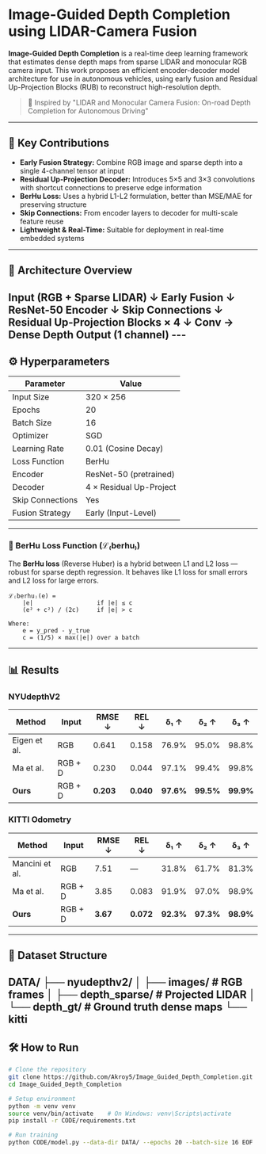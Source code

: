 # Image-Guided Depth Completion using LIDAR-Camera Fusion

**Image-Guided Depth Completion** is a real-time deep learning framework that estimates dense depth maps from sparse LIDAR and monocular RGB camera input. This work proposes an efficient encoder-decoder model architecture for use in autonomous vehicles, using early fusion and Residual Up-Projection Blocks (RUB) to reconstruct high-resolution depth.

> 📝 Inspired by "LIDAR and Monocular Camera Fusion: On-road Depth Completion for Autonomous Driving"

---

## 📌 Key Contributions

- **Early Fusion Strategy:** Combine RGB image and sparse depth into a single 4-channel tensor at input
- **Residual Up-Projection Decoder:** Introduces 5×5 and 3×3 convolutions with shortcut connections to preserve edge information
- **BerHu Loss:** Uses a hybrid L1-L2 formulation, better than MSE/MAE for preserving structure
- **Skip Connections:** From encoder layers to decoder for multi-scale feature reuse
- **Lightweight & Real-Time:** Suitable for deployment in real-time embedded systems

---

## 🧠 Architecture Overview
Input (RGB + Sparse LIDAR)
↓
Early Fusion
↓
ResNet-50 Encoder
↓
Skip Connections
↓
Residual Up-Projection Blocks × 4
↓
Conv → Dense Depth Output (1 channel) --- 
---

## ⚙️ Hyperparameters

| Parameter             | Value                    |
|-----------------------|--------------------------|
| Input Size            | 320 × 256                |
| Epochs                | 20                       |
| Batch Size            | 16                       |
| Optimizer             | SGD                      |
| Learning Rate         | 0.01 (Cosine Decay)      |
| Loss Function         | BerHu                    |
| Encoder               | ResNet-50 (pretrained)   |
| Decoder               | 4 × Residual Up-Project  |
| Skip Connections      | Yes                      |
| Fusion Strategy       | Early (Input-Level)      |

---


### 🔬 BerHu Loss Function (ℒ₍berhu₎)

The **BerHu loss** (Reverse Huber) is a hybrid between L1 and L2 loss — robust for sparse depth regression. It behaves like L1 loss for small errors and L2 loss for large errors.

```text
ℒ₍berhu₎(e) =
    |e|                  if |e| ≤ c
    (e² + c²) / (2c)     if |e| > c

Where:
    e = y_pred - y_true
    c = (1/5) × max(|e|) over a batch
```
---

## 📊 Results

### NYUdepthV2

| Method         | Input     | RMSE ↓ | REL ↓ | δ₁ ↑  | δ₂ ↑  | δ₃ ↑  |
|----------------|-----------|--------|--------|--------|--------|--------|
| Eigen et al.   | RGB       | 0.641  | 0.158  | 76.9%  | 95.0%  | 98.8%  |
| Ma et al.      | RGB + D   | 0.230  | 0.044  | 97.1%  | 99.4%  | 99.8%  |
| **Ours**       | RGB + D   | **0.203** | **0.040** | **97.6%** | **99.5%** | **99.9%** |

### KITTI Odometry

| Method         | Input     | RMSE ↓ | REL ↓ | δ₁ ↑  | δ₂ ↑  | δ₃ ↑  |
|----------------|-----------|--------|--------|--------|--------|--------|
| Mancini et al. | RGB       | 7.51   | —      | 31.8%  | 61.7%  | 81.3%  |
| Ma et al.      | RGB + D   | 3.85   | 0.083  | 91.9%  | 97.0%  | 98.9%  |
| **Ours**       | RGB + D   | **3.67** | **0.072** | **92.3%** | **97.3%** | **98.9%** |

---

## 📂 Dataset Structure
DATA/
├── nyudepthv2/
│ ├── images/ # RGB frames
│ ├── depth_sparse/ # Projected LIDAR
│ └── depth_gt/ # Ground truth dense maps
└── kitti
---

## 🛠️ How to Run

```bash
# Clone the repository
git clone https://github.com/Akroy5/Image_Guided_Depth_Completion.git
cd Image_Guided_Depth_Completion

# Setup environment
python -m venv venv
source venv/bin/activate    # On Windows: venv\Scripts\activate
pip install -r CODE/requirements.txt

# Run training
python CODE/model.py --data-dir DATA/ --epochs 20 --batch-size 16 EOF
